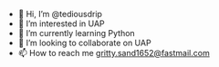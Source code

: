 - 👋 Hi, I’m @tediousdrip
- 👀 I’m interested in UAP
- 🌱 I’m currently learning Python
- 💞️ I’m looking to collaborate on UAP
- 📫 How to reach me gritty.sand1652@fastmail.com

<!---
tediousdrip/tediousdrip is a ✨ special ✨ repository because its `README.md` (this file) appears on your GitHub profile.
You can click the Preview link to take a look at your changes.
--->
